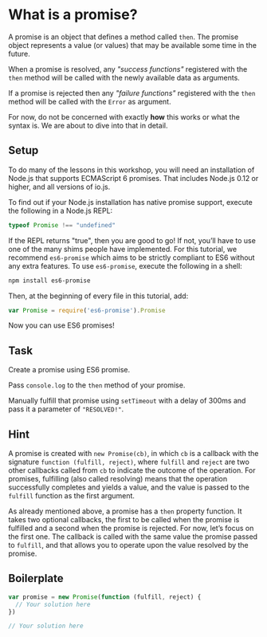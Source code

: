 # What is a promise?

A promise is an object that defines a method called `then`.
The promise object represents a value (or values) that may
be available some time in the future.

When a promise is resolved, any *"success functions"* registered
with the `then` method will be called with the newly available
data as arguments.

If a promise is rejected then any *"failure functions"* registered
with the `then` method will be called with the `Error` as argument.

For now, do not be concerned with exactly **how** this works or what
the syntax is.  We are about to dive into that in detail.

## Setup

To do many of the lessons in this workshop, you will need an installation of
Node.js that supports ECMAScript 6 promises. That includes Node.js 0.12 or
higher, and all versions of io.js.

To find out if your Node.js installation has native promise support, execute
the following in a Node.js REPL:

```js
typeof Promise !== "undefined"
```

If the REPL returns "true", then you are good to go! If not, you’ll have to use
one of the many shims people have implemented. For this tutorial, we recommend
`es6-promise` which aims to be strictly compliant to ES6 without any extra
features. To use `es6-promise`, execute the following in a shell:

```sh
npm install es6-promise
```

Then, at the beginning of every file in this tutorial, add:

```js
var Promise = require('es6-promise').Promise
```

Now you can use ES6 promises!

## Task

Create a promise using ES6 promise.

Pass `console.log` to the `then` method of your promise.

Manually fulfill that promise using `setTimeout` with a delay of 300ms
and pass it a parameter of `"RESOLVED!"`.

## Hint

A promise is created with `new Promise(cb)`, in which `cb` is a callback with
the signature `function (fulfill, reject)`, where `fulfill` and `reject` are
two other callbacks called from `cb` to indicate the outcome of the operation.
For promises, fulfilling (also called resolving) means that the operation
successfully completes and yields a value, and the value is passed to the
`fulfill` function as the first argument.

As already mentioned above, a promise has a `then` property function. It takes
two optional callbacks, the first to be called when the promise is fulfilled
and a second when the promise is rejected. For now, let’s focus on the first
one. The callback is called with the same value the promise passed to
`fulfill`, and that allows you to operate upon the value resolved by the
promise.

## Boilerplate

```js
var promise = new Promise(function (fulfill, reject) {
  // Your solution here
})

// Your solution here
```

